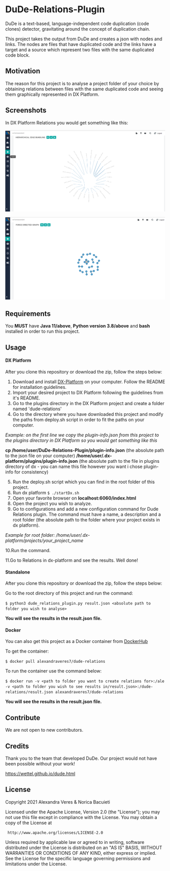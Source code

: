 # DuDe-Relations-Plugin

DuDe is a text-based, language-independent code duplication (code clones) detector, gravitating around the concept of duplication chain.

This project takes the output from DuDe and creates a json with nodes and links. The nodes are files that have duplicated code and the links have a target and a source which represent two files with the same duplicated code block.

<h2 >Motivation</h2>
The reason for this project is to analyse a project folder of your choice by obtaining relations between files with the same duplicated code and seeing them graphically represented in DX Platform.

<h2 >Screenshots</h2>
In DX Platform Relations you would get something like this:

![HIERARCHICAL EDGE BUNDLING](/graph1.png)

![FORCE DIRECTED GRAPH](/graph2.png)

<h2 >Requirements</h2>

You **MUST** have **Java 11/above**, **Python version 3.8/above** and **bash** installed in order to run this project.

<h2 >Usage</h2>

<h4 >DX Platform</h4>

After you clone this repository or download the zip, follow the steps below:

1. Download and install [DX-Platform](https://drive.google.com/file/d/1bC4ZJ_RVcGJezAHZ45AIF8UKAh3gG3NY/view) on your computer. Follow the README for installation guidelines.
2. Import your desired project to DX Platform following the guidelines from it's README.
3. Go to the plugins directory in the DX Platform project and create a folder named 'dude-relations'
4. Go to the directory where you have downloaded this project and modify the paths from deploy.sh script in order to fit the paths on your computer.

_Example: on the first line we copy the plugin-info.json from this project to the plugins directory in DX Platform so you would get something like this_

  **cp /home/user/DuDe-Relations-Plugin/plugin-info.json** (the absolute path to the json file on your computer) **/home/user/.dx-platform/plugins/plugin-info.json** (the absolute path to the file in plugins directory of dx - you can name this file however you want i chose plugin-info for consistency)
  
5. Run the deploy.sh script which you can find in the root folder of this project.
6. Run dx platform
`$ ./startDx.sh`
7. Open your favorite browser on **localhost:6060/index.html**
8. Open the project you wish to analyze.
9. Go to configurations and add a new configuration command for Dude Relations plugin. The command must have a name, a description and a root folder (the absolute path to the folder where your project exists in dx platform).

_Example for root folder: /home/user/.dx-platform/projects/your_project_name_

10.Run the command.

11.Go to Relations in dx-platform and see the results. Well done!

<h4 >Standalone</h4>

After you clone this repository or download the zip, follow the steps below:

Go to the root directory of this project and run the command:

`$ python3 dude_relations_plugin.py result.json <absolute path to folder you wish to analyse>`

**You will see the results in the result.json file.**

<h4 >Docker</h4>

You can also get this project as a Docker container from [DockerHub](https://hub.docker.com/r/alexandraveres7/dude-relations)

To get the container:

`$ docker pull alexandraveres7/dude-relations`

To run the container use the command below:

`$ docker run -v <path to folder you want to create relations for>:/ale -v <path to folder you wish to see results in/result.json>:/dude-relations/result.json alexandraveres7/dude-relations`

**You will see the results in the result.json file.**

<h2 >Contribute</h2>
We are not open to new contributors.

<h2 >Credits</h2>

Thank you to the team that developed DuDe. Our project would not have been possible without your work!

https://wettel.github.io/dude.html

<h2 >License</h2>

 Copyright 2021 Alexandra Veres & Norica Bacuieti

 Licensed under the Apache License, Version 2.0 (the "License");
 you may not use this file except in compliance with the License.
 You may obtain a copy of the License at

     http://www.apache.org/licenses/LICENSE-2.0

 Unless required by applicable law or agreed to in writing, software
 distributed under the License is distributed on an "AS IS" BASIS,
 WITHOUT WARRANTIES OR CONDITIONS OF ANY KIND, either express or implied.
 See the License for the specific language governing permissions and
 limitations under the License.
